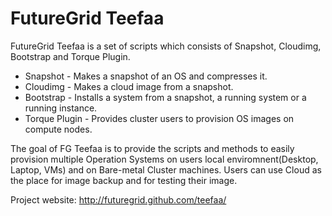 FutureGrid Teefaa
=================

FutureGrid Teefaa is a set of scripts which consists of Snapshot,
Cloudimg, Bootstrap and Torque Plugin.

* Snapshot - Makes a snapshot of an OS and compresses it.
* Cloudimg - Makes a cloud image from a snapshot.
* Bootstrap - Installs a system from a snapshot, a running system or a running instance.
* Torque Plugin - Provides cluster users to provision OS images on compute nodes.

The goal of FG Teefaa is to provide the scripts and methods to easily provision multiple 
Operation Systems on users local enviromnent(Desktop, Laptop, VMs) and on Bare-metal Cluster machines.
Users can use Cloud as the place for image backup and for testing their image.

Project website: http://futuregrid.github.com/teefaa/
